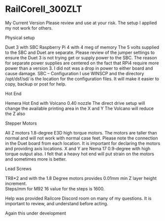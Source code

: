 # RailCoreII_300ZLT

My Current Version 
Please review and use at your risk.  The setup I applied my not work for others.

Physical setup

Duet 3 with SBC Raspberry Pi 4 with 4 meg of memory 
The 5 volts supplied to the SBC and Duet are separate. Please review of the jumper settings to ensure the Duet 3 is not trying get or supply power to the SBC.  The reason for separate power supplies are centered on the fact that RPi4 require more power than a version 3.  I did not was a drop in power to either board and cause damage.
SBC – Configuration 
I use WINSCP and the directory /opt/dsf/sd/ is the location for the configuration files.  It will make it easier to copy, backup or post for help.

Hot End

Hemera Hot End with Volcano 0.40 nozzle
  The direct drive setup will change the available printing area in the X and Y
  The Volcano will reduce the Z also

Stepper Motors

All Z motors 1.8-degree E3D high torque motors.  The motors are taller than normal and will not work with normal case feet.  Please note the connection in the Duet board from each location.  It is important for declaring the motors and providing axis locations.
X and Y are Nema 17 0.9-degree with high torque output also.  I felt that a heavy hot end will put strain on the motors and sometimes more is better.

Lead Screws

TR8*2 and with the 1.8 Degree motors provides 0.01mm min Z layer height increment.  
Steps/mm for M92 16 value for the steps is 1600.

Help was provided Railcore Discord room on many of my questions.  It is important to review, and understand before acting.

Again this under development
